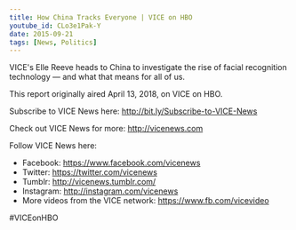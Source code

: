 ```yaml
---
title: How China Tracks Everyone | VICE on HBO
youtube_id: CLo3e1Pak-Y
date: 2015-09-21
tags: [News, Politics]
---
```


VICE's Elle Reeve heads to China to investigate the rise of facial recognition technology — and what that means for all of us. 

This report originally aired April 13, 2018, on VICE on HBO.

Subscribe to VICE News here: <http://bit.ly/Subscribe-to-VICE-News>

Check out VICE News for more: <http://vicenews.com>

Follow VICE News here:

- Facebook: <https://www.facebook.com/vicenews>
- Twitter: <https://twitter.com/vicenews>
- Tumblr: <http://vicenews.tumblr.com/>
- Instagram: <http://instagram.com/vicenews>
- More videos from the VICE network: <https://www.fb.com/vicevideo>

#VICEonHBO
